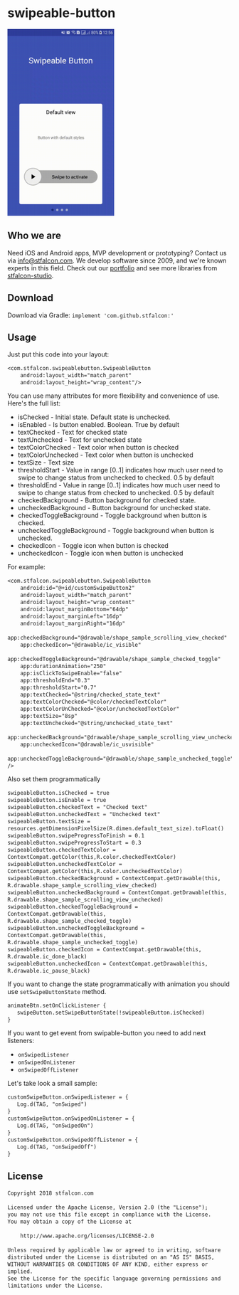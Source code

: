 # swipeable-button
<img src="images/swipe_new.gif" width="240" height="420" />

## Who we are
Need iOS and Android apps, MVP development or prototyping? Contact us via info@stfalcon.com. We develop software since 2009, and we're known experts in this field. Check out our [portfolio](https://stfalcon.com/en/portfolio) and see more libraries from [stfalcon-studio](https://stfalcon-studio.github.io/).

## Download
Download via Gradle:
```implement 'com.github.stfalcon:'```

## Usage
Just put this code into your layout:
```
<com.stfalcon.swipeablebutton.SwipeableButton
    android:layout_width="match_parent"
    android:layout_height="wrap_content"/>
```

You can use many attributes for more flexibility and convenience of use. Here's the full list:
- isChecked - Initial state. Default state is unchecked.
- isEnabled - Is button enabled. Boolean. True by default
- textChecked - Text for checked state
- textUnchecked - Text for unchecked state
- textColorChecked - Text color when button is checked
- textColorUnchecked - Text color when button is unchecked
- textSize - Text size
- thresholdStart - Value in range [0..1] indicates how much user need to swipe to change status from unchecked to checked. 0.5 by default
- thresholdEnd - Value in range [0..1] indicates how much user need to swipe to change status from checked to unchecked. 0.5 by default
- checkedBackground - Button background for checked state.
- uncheckedBackground - Button background for unchecked state.
- checkedToggleBackground - Toggle background when button is checked.
- uncheckedToggleBackground - Toggle background when button is unchecked.
- checkedIcon - Toggle icon when button is checked
- uncheckedIcon - Toggle icon when button is unchecked

For example:
```
<com.stfalcon.swipeablebutton.SwipeableButton
    android:id="@+id/customSwipeButton2"
    android:layout_width="match_parent"
    android:layout_height="wrap_content"
    android:layout_marginBottom="64dp"
    android:layout_marginLeft="16dp"
    android:layout_marginRight="16dp"
    app:checkedBackground="@drawable/shape_sample_scrolling_view_checked"
    app:checkedIcon="@drawable/ic_visible"
    app:checkedToggleBackground="@drawable/shape_sample_checked_toggle"
    app:durationAnimation="250"
    app:isClickToSwipeEnable="false"
    app:thresholdEnd="0.3"
    app:thresholdStart="0.7"
    app:textChecked="@string/checked_state_text"
    app:textColorChecked="@color/checkedTextColor"
    app:textColorUnChecked="@color/uncheckedTextColor"
    app:textSize="8sp"
    app:textUnchecked="@string/unchecked_state_text"
    app:uncheckedBackground="@drawable/shape_sample_scrolling_view_unchecked"
    app:uncheckedIcon="@drawable/ic_usvisible"
    app:uncheckedToggleBackground="@drawable/shape_sample_unchecked_toggle" />
```
Also set them programmatically
```
swipeableButton.isChecked = true
swipeableButton.isEnable = true
swipeableButton.checkedText = "Checked text"
swipeableButton.uncheckedText = "Unchecked text"
swipeableButton.textSize = resources.getDimensionPixelSize(R.dimen.default_text_size).toFloat()
swipeableButton.swipeProgressToFinish = 0.1
swipeableButton.swipeProgressToStart = 0.3
swipeableButton.checkedTextColor = ContextCompat.getColor(this,R.color.checkedTextColor)
swipeableButton.uncheckedTextColor = ContextCompat.getColor(this,R.color.uncheckedTextColor)
swipeableButton.checkedBackground = ContextCompat.getDrawable(this, R.drawable.shape_sample_scrolling_view_checked)
swipeableButton.uncheckedBackground = ContextCompat.getDrawable(this, R.drawable.shape_sample_scrolling_view_unchecked)
swipeableButton.checkedToggleBackground = ContextCompat.getDrawable(this, R.drawable.shape_sample_checked_toggle)
swipeableButton.uncheckedToggleBackground = ContextCompat.getDrawable(this, R.drawable.shape_sample_unchecked_toggle)
swipeableButton.checkedIcon = ContextCompat.getDrawable(this, R.drawable.ic_done_black)
swipeableButton.uncheckedIcon = ContextCompat.getDrawable(this, R.drawable.ic_pause_black)
```
If you want to change the state programmatically with animation you should use `setSwipeButtonState` method.
```
animateBtn.setOnClickListener {
   swipeButton.setSwipeButtonState(!swipeableButton.isChecked)
}
```
If you want to get event from swipable-button you need to add next listeners:
 - `onSwipedListener`
 - `onSwipedOnListener`
 - `onSwipedOffListener`

Let's take look a small sample:
```
customSwipeButton.onSwipedListener = {
   Log.d(TAG, "onSwiped")
}
customSwipeButton.onSwipedOnListener = {
   Log.d(TAG, "onSwipedOn")
}
customSwipeButton.onSwipedOffListener = {
   Log.d(TAG, "onSwipedOff")
}
```
## License
```
Copyright 2018 stfalcon.com

Licensed under the Apache License, Version 2.0 (the "License");
you may not use this file except in compliance with the License.
You may obtain a copy of the License at

    http://www.apache.org/licenses/LICENSE-2.0

Unless required by applicable law or agreed to in writing, software
distributed under the License is distributed on an "AS IS" BASIS,
WITHOUT WARRANTIES OR CONDITIONS OF ANY KIND, either express or implied.
See the License for the specific language governing permissions and
limitations under the License.
```
